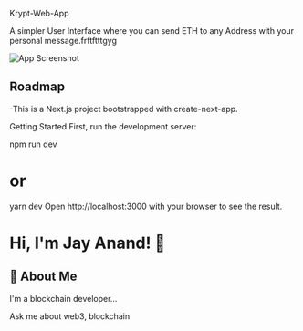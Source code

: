 
Krypt-Web-App

A simpler User Interface where you can send ETH to any Address with your personal message.frftftttgyg



![App Screenshot](https://user-images.githubusercontent.com/113882904/191046419-0f57f215-4cc1-4744-9a7b-bb07a1c9b4bf.jpg)


## Roadmap

-This is a Next.js project bootstrapped with create-next-app.

Getting Started
First, run the development server:

npm run dev
# or
yarn dev
Open http://localhost:3000 with your browser to see the result.




# Hi, I'm Jay Anand! 👋


## 🚀 About Me
I'm a blockchain developer...

Ask me about web3, blockchain


